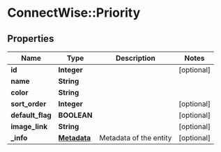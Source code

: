 # ConnectWise::Priority

## Properties
Name | Type | Description | Notes
------------ | ------------- | ------------- | -------------
**id** | **Integer** |  | [optional] 
**name** | **String** |  | 
**color** | **String** |  | 
**sort_order** | **Integer** |  | [optional] 
**default_flag** | **BOOLEAN** |  | [optional] 
**image_link** | **String** |  | [optional] 
**_info** | [**Metadata**](Metadata.md) | Metadata of the entity | [optional] 


